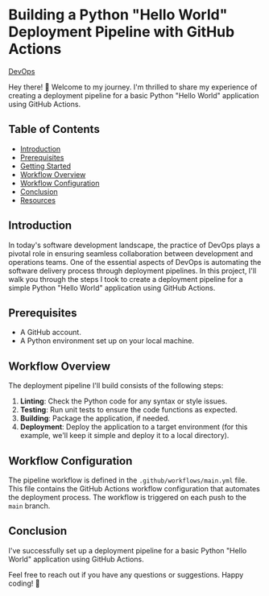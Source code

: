 # Building a Python "Hello World" Deployment Pipeline with GitHub Actions

[DevOps](https://your-image-url.com)

Hey there! 👋 
Welcome to my journey. I'm thrilled to share my experience of creating a deployment pipeline for a basic Python "Hello World" application using GitHub Actions.

## Table of Contents

- [Introduction](#introduction)
- [Prerequisites](#prerequisites)
- [Getting Started](#getting-started)
- [Workflow Overview](#workflow-overview)
- [Workflow Configuration](#workflow-configuration)
- [Conclusion](#conclusion)
- [Resources](#resources)

## Introduction

In today's software development landscape, the practice of DevOps plays a pivotal role in ensuring seamless collaboration between development and operations teams. One of the essential aspects of DevOps is automating the software delivery process through deployment pipelines. In this project, I'll walk you through the steps I took to create a deployment pipeline for a simple Python "Hello World" application using GitHub Actions.

## Prerequisites

- A GitHub account.
- A Python environment set up on your local machine.

## Workflow Overview

The deployment pipeline I'll build consists of the following steps:

1. **Linting**: Check the Python code for any syntax or style issues.
2. **Testing**: Run unit tests to ensure the code functions as expected.
3. **Building**: Package the application, if needed.
4. **Deployment**: Deploy the application to a target environment (for this example, we'll keep it simple and deploy it to a local directory).

## Workflow Configuration

The pipeline workflow is defined in the `.github/workflows/main.yml` file. This file contains the GitHub Actions workflow configuration that automates the deployment process. The workflow is triggered on each push to the `main` branch.

## Conclusion

I've successfully set up a deployment pipeline for a basic Python "Hello World" application using GitHub Actions.

Feel free to reach out if you have any questions or suggestions. 
Happy coding! 🚀
